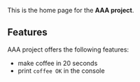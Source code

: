 This is the home page for the **AAA project**.

## Features

AAA project offers the following features:

* make coffee in 20 seconds
* print `coffee OK` in the console
